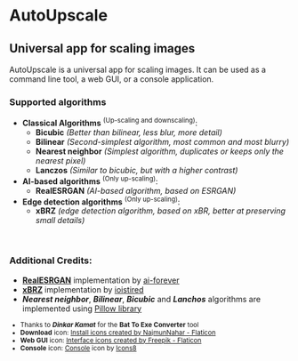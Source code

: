 # AutoUpscale

## Universal app for scaling images

AutoUpscale is a universal app for scaling images. It can be used as a command line tool, a web GUI, or a console application.

### Supported algorithms
- **Classical Algorithms** <sup>(Up-scaling and downscaling)</sup>:
  - **Bicubic** *(Better than bilinear, less blur, more detail)*
  - **Bilinear** *(Second-simplest algorithm, most common and most blurry)*
  - **Nearest neighbor** *(Simplest algorithm, duplicates or keeps only the nearest pixel)*
  - **Lanczos** *(Similar to bicubic, but with a higher contrast)*
- **AI-based algorithms** <sup>(Only up-scaling)</sup>:
  - **RealESRGAN** *(AI-based algorithm, based on ESRGAN)*
- **Edge detection algorithms** <sup>(Only up-scaling)</sup>:
  - **xBRZ** *(edge detection algorithm, based on xBR, better at preserving small details)*

<br/>

### Additional Credits:
- [**RealESRGAN**](https://github.com/ai-forever/Real-ESRGAN) implementation by [ai-forever](https://github.com/ai-forever)
- [**xBRZ**](https://github.com/ioistired/xbrz.py) implementation by [ioistired](https://github.com/ioistired)
- ***Nearest neighbor***, ***Bilinear***, ***Bicubic*** and ***Lanchos*** algorithms are implemented using [Pillow library](https://pillow.readthedocs.io/en/stable/)

<sup>

- Thanks to ***Dinkar Kamat*** for the **Bat To Exe Converter** tool
- **Download** icon: <a href="https://www.flaticon.com/free-icons/install" title="install icons">Install icons created by NajmunNahar - Flaticon</a>
- **Web GUI** icon: <a href="https://www.flaticon.com/free-icons/interface" title="interface icons">Interface icons created by Freepik - Flaticon</a>
- **Console** icon: <a target="_blank" href="https://icons8.com/icon/nRH1nzeThlgk/console">Console</a> icon by <a target="_blank" href="https://icons8.com">Icons8</a>

</sup>
